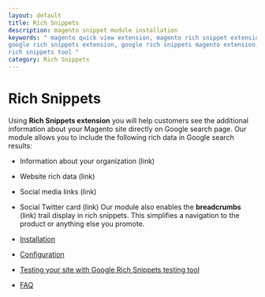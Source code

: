 ```yaml
---
layout: default
title: Rich Snippets
description: magento snippet module installation
keywords: " magento quick view extension, magento rich snippet extension, magento
google rich snippets extension, google rich snippets magento extension, google
rich snippets tool "
category: Rich Snippets
---
```


# Rich Snippets

Using **Rich Snippets extension** you will help customers see the additional information about your Magento site directly on Google search page. Our module allows you to include the following rich data in Google search results:
- Information about your organization (link)
- Website rich data (link)
- Social media links (link)
- Social Twitter card (link)
Our module also enables the **breadcrumbs** (link) trail display in rich snippets. This simplifies a navigation to the product or anything else you promote.

- [Installation](installation/)
- [Configuration](configuration/)
- [Testing your site with Google Rich Snippets testing tool](testing/)
- [FAQ](faq/)